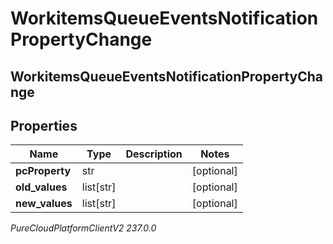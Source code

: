 # WorkitemsQueueEventsNotificationPropertyChange

## WorkitemsQueueEventsNotificationPropertyChange

## Properties

|Name | Type | Description | Notes|
|------------ | ------------- | ------------- | -------------|
| **pcProperty** | str |  | [optional] |
| **old_values** | list[str] |  | [optional] |
| **new_values** | list[str] |  | [optional] |



_PureCloudPlatformClientV2 237.0.0_
